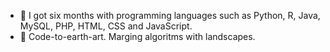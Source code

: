 - 🌱 I got six months with programming languages such as Python, R, Java, MySQL, PHP, HTML, CSS and JavaScript.
- 🌊 Code-to-earth-art. Marging algoritms with landscapes.
